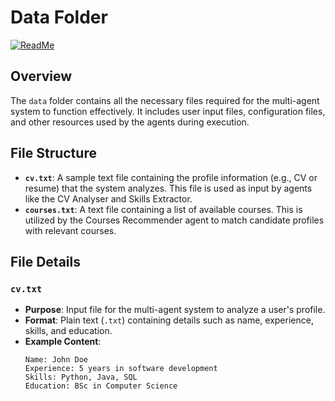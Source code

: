 # Data Folder
[![ReadMe](https://img.shields.io/badge/ReadMe-018EF5?logo=readme&logoColor=fff)](#)

## Overview
The `data` folder contains all the necessary files required for the multi-agent system to function effectively. It includes user input files, configuration files, and other resources used by the agents during execution.

## File Structure
- **`cv.txt`**: A sample text file containing the profile information (e.g., CV or resume) that the system analyzes. This file is used as input by agents like the CV Analyser and Skills Extractor.
- **`courses.txt`**: A text file containing a list of available courses. This is utilized by the Courses Recommender agent to match candidate profiles with relevant courses.

## File Details
### `cv.txt`
- **Purpose**: Input file for the multi-agent system to analyze a user's profile.
- **Format**: Plain text (`.txt`) containing details such as name, experience, skills, and education.
- **Example Content**:
  ```plaintext
  Name: John Doe
  Experience: 5 years in software development
  Skills: Python, Java, SQL
  Education: BSc in Computer Science
